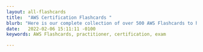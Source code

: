 ```yaml
---
layout: all-flashcards
title:  "AWS Certification Flashcards "
blurb: "Here is our complete collection of over 500 AWS Flashcards to help you prepare for and pass the AWS Practitioner Certification Exam"
date:   2022-02-06 15:11:11 -0100
keywords: AWS Flashcards, practitioner, certification, exam

---
```






